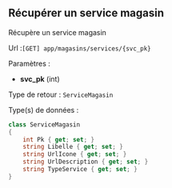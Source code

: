 ## <span id='unservicemagasin'>Récupérer un service magasin</span>

Récupère un service magasin

Url :`[GET] app/magasins/services/{svc_pk}`

Paramètres : 

- **svc_pk** (int)

Type de retour : `ServiceMagasin`

Type(s) de données :

```csharp
class ServiceMagasin
{
	int Pk { get; set; }
	string Libelle { get; set; }
	string UrlIcone { get; set; }
	string UrlDescription { get; set; }
	string TypeService { get; set; }
}

```


